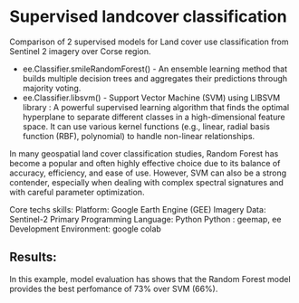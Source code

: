 # Supervised landcover classification
Comparison of 2 supervised models for Land cover use classification from Sentinel 2 imagery over Corse region. 
- ee.Classifier.smileRandomForest() - An ensemble learning method that builds multiple decision trees and aggregates their predictions through majority voting.
- ee.Classifier.libsvm() - Support Vector Machine (SVM) using LIBSVM library : A powerful supervised learning algorithm that finds the optimal hyperplane to separate different classes in a high-dimensional feature space. It can use various kernel functions (e.g., linear, radial basis function (RBF), polynomial) to handle non-linear relationships.

In many geospatial land cover classification studies, Random Forest has become a popular and often highly effective choice due to its balance of accuracy, efficiency, and ease of use. 
However, SVM can also be a strong contender, especially when dealing with complex spectral signatures and with careful parameter optimization.

Core techs skills:
Platform: Google Earth Engine (GEE)
Imagery Data: Sentinel-2
Primary Programming Language: Python 
Python : geemap, ee
Development Environment: google colab

## Results:

In this example, model evaluation has shows that the Random Forest model provides the best perfomance of 73% over SVM (66%).


